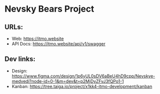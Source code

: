 # Nevsky Bears Project

## URLs:

- Web: https://itmo.website
- API Docs: https://itmo.website/api/v1/swagger

## Dev links:

- Design: https://www.figma.com/design/1p6yUL0sDV6aBeU4hD9cpp/Nevskye-medvedi?node-id=0-1&m=dev&t=p2MjDyZFvJ3fQPo1-1
- Kanban: https://tree.taiga.io/project/x1kk4-itmo-development/kanban
